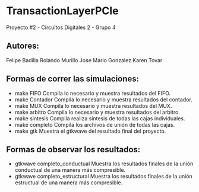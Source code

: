 # TransactionLayerPCIe

Proyecto #2 - Circuitos Digitales 2 - Grupo 4

## Autores:
Felipe Badilla
Rolando Murillo
Jose Mario Gonzalez
Karen Tovar

## Formas de correr las simulaciones:

* make FIFO
    Compila lo necesario y muestra resultados del FIFO.
* make Contador
    Compila lo necesario y muestra resultados del contador.
* make MUX
    Compila lo necesario y muestra resultados del MUX.
* make arbitro
    Compila lo necesario y muestra resultados del arbitro.
* make sintesis
    Compila realiza síntesis de todas las cajas individuales.
* make completo
    Compila los archivos de unión de todas las cajas.
* make gtk
    Muestra el gtkwave del resultado final del proyecto.

## Formas de observar los resultados:
 * gtkwave completo_conductual
    Muestra los resultados finales de la unión conductual de una manera más compresible.
 * gtkwave completo_estructural
    Muestra los resultados finales de la unión estructual de una manera más compresible.
